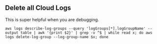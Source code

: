 ## Delete all Cloud Logs

This is super helpful when you are debugging.

```
aws logs describe-log-groups --query 'logGroups[*].logGroupName' --output table | awk '{print $2}' | grep -v ^$ | while read x; do aws logs delete-log-group --log-group-name $x; done
```

